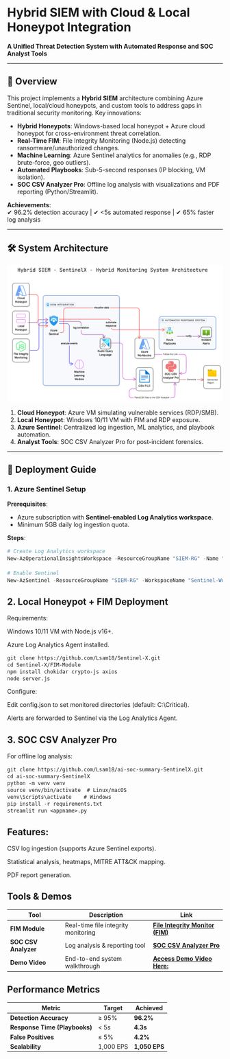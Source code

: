 # Hybrid SIEM with Cloud & Local Honeypot Integration  
**A Unified Threat Detection System with Automated Response and SOC Analyst Tools**  

---

## 📌 Overview  
This project implements a **Hybrid SIEM** architecture combining Azure Sentinel, local/cloud honeypots, and custom tools to address gaps in traditional security monitoring. Key innovations:  
- **Hybrid Honeypots**: Windows-based local honeypot + Azure cloud honeypot for cross-environment threat correlation.  
- **Real-Time FIM**: File Integrity Monitoring (Node.js) detecting ransomware/unauthorized changes.  
- **Machine Learning**: Azure Sentinel analytics for anomalies (e.g., RDP brute-force, geo outliers).  
- **Automated Playbooks**: Sub-5-second responses (IP blocking, VM isolation).  
- **SOC CSV Analyzer Pro**: Offline log analysis with visualizations and PDF reporting (Python/Streamlit).  

**Achievements**:  
✔ 96.2% detection accuracy | ✔ <5s automated response | ✔ 65% faster log analysis  

---

## 🛠️ System Architecture  
![Architecture Diagram](diagram-export-23-04-2025-00_03_07.png)    

1. **Cloud Honeypot**: Azure VM simulating vulnerable services (RDP/SMB).  
2. **Local Honeypot**: Windows 10/11 VM with FIM and RDP exposure.  
3. **Azure Sentinel**: Centralized log ingestion, ML analytics, and playbook automation.  
4. **Analyst Tools**: SOC CSV Analyzer Pro for post-incident forensics.  

---

## 🚀 Deployment Guide  

### 1. **Azure Sentinel Setup**  
**Prerequisites**:  
- Azure subscription with **Sentinel-enabled Log Analytics workspace**.  
- Minimum 5GB daily log ingestion quota.  

**Steps**:  
```powershell
# Create Log Analytics workspace  
New-AzOperationalInsightsWorkspace -ResourceGroupName "SIEM-RG" -Name "Sentinel-Workspace" -Location "EastUS"  

# Enable Sentinel  
New-AzSentinel -ResourceGroupName "SIEM-RG" -WorkspaceName "Sentinel-Workspace"
```
## 2. Local Honeypot + FIM Deployment
Requirements:

Windows 10/11 VM with Node.js v16+.

Azure Log Analytics Agent installed.
```
git clone https://github.com/Lsam18/Sentinel-X.git  
cd Sentinel-X/FIM-Module  
npm install chokidar crypto-js axios  
node server.js
```
Configure:

Edit config.json to set monitored directories (default: C:\Critical).

Alerts are forwarded to Sentinel via the Log Analytics Agent.

## 3. SOC CSV Analyzer Pro
For offline log analysis:

```
git clone https://github.com/Lsam18/ai-soc-summary-SentinelX.git  
cd ai-soc-summary-SentinelX  
python -m venv venv  
source venv/bin/activate  # Linux/macOS  
venv\Scripts\activate    # Windows  
pip install -r requirements.txt  
streamlit run <appname>.py
```
## Features:

CSV log ingestion (supports Azure Sentinel exports).

Statistical analysis, heatmaps, MITRE ATT&CK mapping.

PDF report generation.

## Tools & Demos

| **Tool**           | **Description**                           | **Link**      |
|--------------------|-------------------------------------------|----------------|
| **FIM Module**      | Real-time file integrity monitoring        |   **[File Integrity Monitor (FIM)](https://github.com/Lsam18/Sentinel-X)**       |
| **SOC CSV Analyzer** | Log analysis & reporting tool              | **[SOC CSV Analyzer Pro](https://github.com/Lsam18/ai-soc-summary-SentinelX)**         |
| **Demo Video**      | End-to-end system walkthrough              | **[Access Demo Video Here:]([https://drive.google.com/file/d/1MhzUXAIvr-cAFqT66GcAhOT2-OZX2ZqS/view?usp=sharing](https://youtu.be/6YWm0WmlOK8?si=5cM_IHOkhEnasaHH))**    |

## Performance Metrics

| **Metric**                | **Target**  | **Achieved**   |
|---------------------------|-------------|----------------|
| **Detection Accuracy**     | ≥ 95%       | **96.2%**       |
| **Response Time (Playbooks)** | < 5s        | **4.3s**         |
| **False Positives**        | ≤ 5%        | **4.2%**         |
| **Scalability**            | 1,000 EPS   | **1,050 EPS**    |



